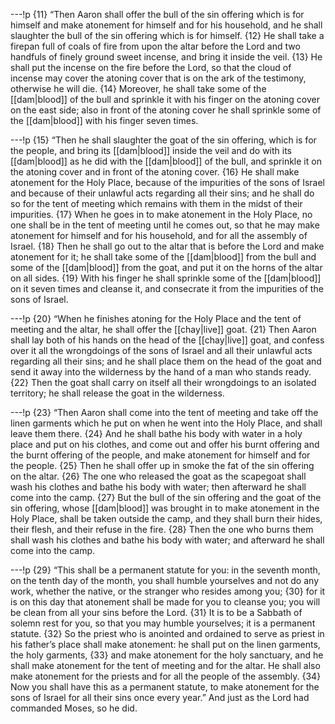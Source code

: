 ---!p
{11} “Then Aaron shall offer the bull of the sin offering which is for himself and make atonement for himself and for his household, and he shall slaughter the bull of the sin offering which is for himself. {12} He shall take a firepan full of coals of fire from upon the altar before the Lord and two handfuls of finely ground sweet incense, and bring it inside the veil. {13} He shall put the incense on the fire before the Lord, so that the cloud of incense may cover the atoning cover that is on the ark of the testimony, otherwise he will die. {14} Moreover, he shall take some of the [[dam|blood]] of the bull and sprinkle it with his finger on the atoning cover on the east side; also in front of the atoning cover he shall sprinkle some of the [[dam|blood]] with his finger seven times.

---!p
{15} “Then he shall slaughter the goat of the sin offering, which is for the people, and bring its [[dam|blood]] inside the veil and do with its [[dam|blood]] as he did with the [[dam|blood]] of the bull, and sprinkle it on the atoning cover and in front of the atoning cover. {16} He shall make atonement for the Holy Place, because of the impurities of the sons of Israel and because of their unlawful acts regarding all their sins; and he shall do so for the tent of meeting which remains with them in the midst of their impurities. {17} When he goes in to make atonement in the Holy Place, no one shall be in the tent of meeting until he comes out, so that he may make atonement for himself and for his household, and for all the assembly of Israel. {18} Then he shall go out to the altar that is before the Lord and make atonement for it; he shall take some of the [[dam|blood]] from the bull and some of the [[dam|blood]] from the goat, and put it on the horns of the altar on all sides. {19} With his finger he shall sprinkle some of the [[dam|blood]] on it seven times and cleanse it, and consecrate it from the impurities of the sons of Israel.

---!p
{20} “When he finishes atoning for the Holy Place and the tent of meeting and the altar, he shall offer the [[chay|live]] goat. {21} Then Aaron shall lay both of his hands on the head of the [[chay|live]] goat, and confess over it all the wrongdoings of the sons of Israel and all their unlawful acts regarding all their sins; and he shall place them on the head of the goat and send it away into the wilderness by the hand of a man who stands ready. {22} Then the goat shall carry on itself all their wrongdoings to an isolated territory; he shall release the goat in the wilderness.

---!p
{23} “Then Aaron shall come into the tent of meeting and take off the linen garments which he put on when he went into the Holy Place, and shall leave them there. {24} And he shall bathe his body with water in a holy place and put on his clothes, and come out and offer his burnt offering and the burnt offering of the people, and make atonement for himself and for the people. {25} Then he shall offer up in smoke the fat of the sin offering on the altar. {26} The one who released the goat as the scapegoat shall wash his clothes and bathe his body with water; then afterward he shall come into the camp. {27} But the bull of the sin offering and the goat of the sin offering, whose [[dam|blood]] was brought in to make atonement in the Holy Place, shall be taken outside the camp, and they shall burn their hides, their flesh, and their refuse in the fire. {28} Then the one who burns them shall wash his clothes and bathe his body with water; and afterward he shall come into the camp.

---!p
{29} “This shall be a permanent statute for you: in the seventh month, on the tenth day of the month, you shall humble yourselves and not do any work, whether the native, or the stranger who resides among you; {30} for it is on this day that atonement shall be made for you to cleanse you; you will be clean from all your sins before the Lord. {31} It is to be a Sabbath of solemn rest for you, so that you may humble yourselves; it is a permanent statute. {32} So the priest who is anointed and ordained to serve as priest in his father’s place shall make atonement: he shall put on the linen garments, the holy garments, {33} and make atonement for the holy sanctuary, and he shall make atonement for the tent of meeting and for the altar. He shall also make atonement for the priests and for all the people of the assembly. {34} Now you shall have this as a permanent statute, to make atonement for the sons of Israel for all their sins once every year.” And just as the Lord had commanded Moses, so he did.